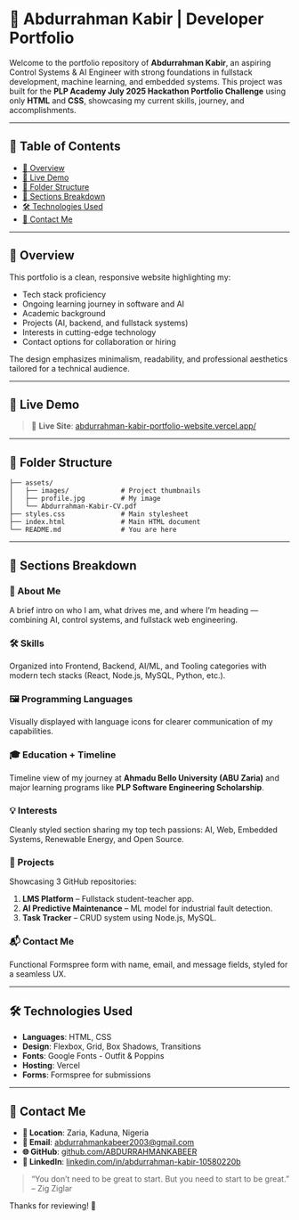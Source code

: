 # 💼 Abdurrahman Kabir | Developer Portfolio

Welcome to the portfolio repository of **Abdurrahman Kabir**, an aspiring Control Systems & AI Engineer with strong foundations in fullstack development, machine learning, and embedded systems. This project was built for the **PLP Academy July 2025 Hackathon Portfolio Challenge** using only **HTML** and **CSS**, showcasing my current skills, journey, and accomplishments.

---

## 📌 Table of Contents

* [📜 Overview](#-overview)
* [🚀 Live Demo](#-live-demo)
* [📂 Folder Structure](#-folder-structure)
* [📄 Sections Breakdown](#-sections-breakdown)
* [🛠️ Technologies Used](#-technologies-used)
* [📧 Contact Me](#-contact-me)

---

## 📜 Overview

This portfolio is a clean, responsive website highlighting my:

* Tech stack proficiency
* Ongoing learning journey in software and AI
* Academic background
* Projects (AI, backend, and fullstack systems)
* Interests in cutting-edge technology
* Contact options for collaboration or hiring

The design emphasizes minimalism, readability, and professional aesthetics tailored for a technical audience.

---

## 🚀 Live Demo

> 🔗 **Live Site**: [abdurrahman-kabir-portfolio-website.vercel.app/](https://abdurrahman-kabir-portfolio-website.vercel.app/)

---

## 📂 Folder Structure

```
├── assets/
│   ├── images/             # Project thumbnails
│   ├── profile.jpg         # My image
│   └── Abdurrahman-Kabir-CV.pdf
├── styles.css              # Main stylesheet
├── index.html              # Main HTML document
└── README.md               # You are here
```

---

## 📄 Sections Breakdown

### 🧍 About Me

A brief intro on who I am, what drives me, and where I’m heading — combining AI, control systems, and fullstack web engineering.

### 🛠️ Skills

Organized into Frontend, Backend, AI/ML, and Tooling categories with modern tech stacks (React, Node.js, MySQL, Python, etc.).

### 🖼️ Programming Languages

Visually displayed with language icons for clearer communication of my capabilities.

### 🎓 Education + Timeline

Timeline view of my journey at **Ahmadu Bello University (ABU Zaria)** and major learning programs like **PLP Software Engineering Scholarship**.

### 💡 Interests

Cleanly styled section sharing my top tech passions: AI, Web, Embedded Systems, Renewable Energy, and Open Source.

### 📂 Projects

Showcasing 3 GitHub repositories:

1. **LMS Platform** – Fullstack student-teacher app.
2. **AI Predictive Maintenance** – ML model for industrial fault detection.
3. **Task Tracker** – CRUD system using Node.js, MySQL.

### 📬 Contact Me

Functional Formspree form with name, email, and message fields, styled for a seamless UX.

---

## 🛠️ Technologies Used

* **Languages**: HTML, CSS
* **Design**: Flexbox, Grid, Box Shadows, Transitions
* **Fonts**: Google Fonts - Outfit & Poppins
* **Hosting**: Vercel
* **Forms**: Formspree for submissions

---

## 📧 Contact Me

* **📍 Location**: Zaria, Kaduna, Nigeria
* **📧 Email**: [abdurrahmankabeer2003@gmail.com](mailto:abdurrahmankabeer2003@gmail.com)
* **🌐 GitHub**: [github.com/ABDURRAHMANKABEER](https://github.com/ABDURRAHMANKABEER)
* **🔗 LinkedIn**: [linkedin.com/in/abdurrahman-kabir-10580220b](https://www.linkedin.com/in/abdurrahman-kabir-10580220b)

> “You don’t need to be great to start. But you need to start to be great.” – Zig Ziglar

Thanks for reviewing! 🙏